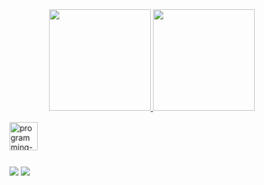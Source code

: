 <div align="center">
  <a href="https://github.com/schautsu">
  <img height="180rem" src="https://github-readme-stats.vercel.app/api?username=schautsu&show_icons=true&theme=dark&include_all_commits=true&count_private=true"/>
  <img height="180rem" src="https://github-readme-stats.vercel.app/api/top-langs/?username=schautsu&layout=compact&langs_count=7&theme=dark"/>
</div>

<div style="display: inline_block"><br>
  <img align="center" alt="programming-language" height="50" width="50" src="https://cdn.jsdelivr.net/gh/devicons/devicon/icons/c/c-original.svg"/>
</div>

##

<div>
  <a href="https://instagram.com/viniciusschautz"><img src="https://img.shields.io/badge/-Instagram-%23333?style=for-the-badge&logo=instagram&logoColor=white" target="_blank"></a>
  <a href="mailto:viniciusaschautz@outlook.com"><img src="https://img.shields.io/badge/-Email-%23333?style=for-the-badge&logo=gmail&logoColor=white" target="_blank"></a>
</div>

